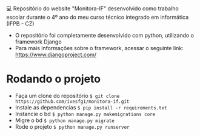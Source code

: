 💻 Repositório do website "Monitora-IF" desenvolvido como trabalho escolar 
durante o 4º ano do meu curso técnico integrado em informática (IFPB - CZ)

 - O repositório foi completamente desenvolvido com python, utilizando o framework Django
 - Para mais informações sobre o framework, acessar o seguinte link: https://www.djangoproject.com/

# Rodando o projeto

- Faça um clone do repositório ```$ git clone https://github.com/ivesfg1/monitora-if.git```
- Instale as dependencias ```$ pip install -r requirements.txt```
- Instancie o bd ```$ python manage.py makemigrations core```
- Migre o bd ```$ python manage.py migrate```
- Rode o projeto ```$ python manage.py runserver```
